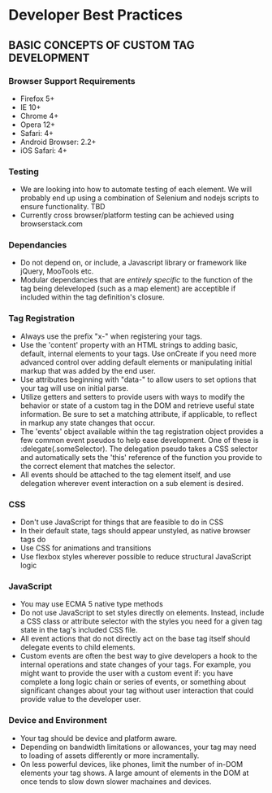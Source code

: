# Developer Best Practices

## BASIC CONCEPTS OF CUSTOM TAG DEVELOPMENT

### Browser Support Requirements

* Firefox 5+
* IE 10+
* Chrome 4+
* Opera 12+
* Safari: 4+
* Android Browser: 2.2+
* iOS Safari: 4+


### Testing

* We are looking into how to automate testing of each element.  We will probably end up using a combination of Selenium and nodejs scripts to ensure functionality. TBD
* Currently cross browser/platform testing can be achieved using browserstack.com
### Dependancies
* Do not depend on, or include, a Javascript library or framework like jQuery, MooTools etc.
* Modular dependancies that are *entirely specific* to the function of the tag being deleveloped (such as a map element) are acceptible if included within the tag definition's closure.


### Tag Registration

* Always use the prefix "x-" when registering your tags.
* Use  the 'content' property with an HTML strings to adding basic, default, internal elements to your tags. Use onCreate if you need more advanced  control over adding default elements or manipulating initial markup that  was added by the end user.
* Use attributes beginning with "data-" to allow users to set options that your tag will use on initial parse.
* Utilize getters and setters to provide users with ways to modify the behavior or state of a custom tag in the DOM and retrieve useful state information. Be sure to set a matching attribute, if applicable, to reflect in markup any state changes that occur.
* The 'events' object available within the tag registration object provides a few common event pseudos to help ease development. One of these is :delegate(.someSelector). The delegation pseudo takes a CSS selector and automatically sets the 'this' reference of the function you provide to the correct element that matches the selector.
* All events should be attached to the tag element itself, and use delegation wherever event interaction on a sub element is desired.


### CSS

* Don't use JavaScript for things that are feasible to do in CSS
* In their default state, tags should appear unstyled, as native browser tags do
* Use CSS for animations and transitions
* Use flexbox styles wherever possible to reduce structural JavaScript logic


### JavaScript

* You may use ECMA 5 native type methods
* Do not use JavaScript to set styles directly on elements. Instead, include a CSS class or attribute selector with the styles you need for a given tag state in the tag's included CSS file.
* All event actions that do not directly act on the base tag itself should delegate events to child elements.
* Custom  events are often the best way to give developers a hook to the internal operations and state changes of your tags. For example, you might want to  provide the user with a custom event if: you have complete a long logic chain or series of events, or something about significant changes about your tag without user interaction that could provide value to the developer user.


### Device and Environment

* Your tag should be device and platform aware.
* Depending on bandwidth limitations or allowances, your tag may need to loading of assets differently or more incramentally.
* On less powerful devices, like phones, limit the number of in-DOM elements your tag shows. A large amount of elements in the DOM at once tends to slow down slower machaines and devices.
